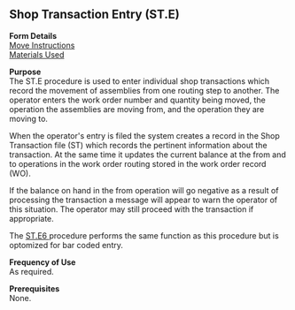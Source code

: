 ##  Shop Transaction Entry (ST.E)

<PageHeader />

**Form Details**  
[ Move Instructions ](ST-E-1/README.md)   
[ Materials Used ](ST-E-2/README.md)   

**Purpose**  
The ST.E procedure is used to enter individual shop transactions which record
the movement of assemblies from one routing step to another. The operator
enters the work order number and quantity being moved, the operation the
assemblies are moving from, and the operation they are moving to.  
  
When the operator's entry is filed the system creates a record in the Shop
Transaction file (ST) which records the pertinent information about the
transaction. At the same time it updates the current balance at the from and
to operations in the work order routing stored in the work order record (WO).  
  
If the balance on hand in the from operation will go negative as a result of
processing the transaction a message will appear to warn the operator of this
situation. The operator may still proceed with the transaction if appropriate.  
  
The [ ST.E6 ](../ST-E6/README.md) procedure performs the same function as this procedure but is optomized for bar coded entry. 

**Frequency of Use**  
As required.

**Prerequisites**  
None.

<badge text= "Version 8.10.57" vertical="middle" />

<PageFooter />